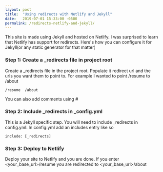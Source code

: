 ```yaml
---
layout: post
title:  "Using redirects with Netlify and Jekyll"
date:   2019-07-01 15:33:00 -0500
permalink: /redirects-netlify-and-jekyll/
---
```

This site is made using Jekyll and hosted on Netlify. I was surprised to learn that Netlify has support for redirects. Here's how you can configure it for Jekyll(or any static generator for that matter)

### Step 1: Create a _redirects file in project root

Create a _redirects file in the project root. Populate it redirect url and the urls you want them to point to. For example I wanted to point /resume to /about 

```
/resume  /about
```

You can also add comments using #

### Step 2: Include _redirects in _config.yml

This is a Jekyll specific step. You will need to include _redirects in config.yml. In config.yml add an includes entry like so

```
include: [_redirects]
```

### Step 3: Deploy to Netlify

Deploy your site to Netlify and you are done. If you enter <your_base_url>/resume you are redirected to <your_base_url>/about 
